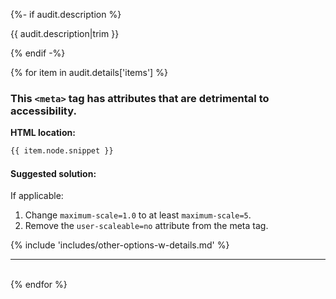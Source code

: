 {%- if audit.description %}

{{ audit.description|trim }}

{% endif -%}

{% for item in audit.details['items'] %}

### This `<meta>` tag has attributes that are detrimental to accessibility.

__HTML location:__

```html
{{ item.node.snippet }}
```

#### Suggested solution:

If applicable:
1. Change `maximum-scale=1.0` to at least `maximum-scale=5`.
2. Remove the `user-scaleable=no` attribute from the meta tag.

{% include 'includes/other-options-w-details.md' %}

<hr>

<br>
{% endfor %}